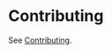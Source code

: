 # Contributing

See [Contributing](https://github.com/tripott/contributing/blob/master/contributing.md).

